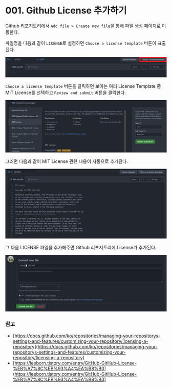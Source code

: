 # 001. Github License 추가하기

Github 리포지토리에서 `Add file > Create new file`을 통해 파일 생성 페이지로 이동한다.

파일명을 다음과 같이 `LICENSE`로 설정하면 `Choose a license template` 버튼이 표출된다.

![](../.vuepress/public/images/git-posting/001-01.png)

`Choose a license template` 버튼을 클릭하면 보이는 여러 License Template 중 MIT License를 선택하고 `Review and submit` 버튼을 클릭한다.

![](../.vuepress/public/images/git-posting/001-02.png)

그러면 다음과 같이 MIT License 관련 내용이 자동으로 추가된다.

![](../.vuepress/public/images/git-posting/001-03.png)

그 다음 LICENSE 파일을 추가해주면 Github 리포지토리에 License가 추가된다.

![](../.vuepress/public/images/git-posting/001-04.png)

### 참고
- [https://docs.github.com/ko/repositories/managing-your-repositorys-settings-and-features/customizing-your-repository/licensing-a-repository](https://docs.github.com/ko/repositories/managing-your-repositorys-settings-and-features/customizing-your-repository/licensing-a-repository)
- [https://leeborn.tistory.com/entry/GitHub-GitHub-License-%EB%A7%8C%EB%93%A4%EA%B8%B0](https://leeborn.tistory.com/entry/GitHub-GitHub-License-%EB%A7%8C%EB%93%A4%EA%B8%B0)